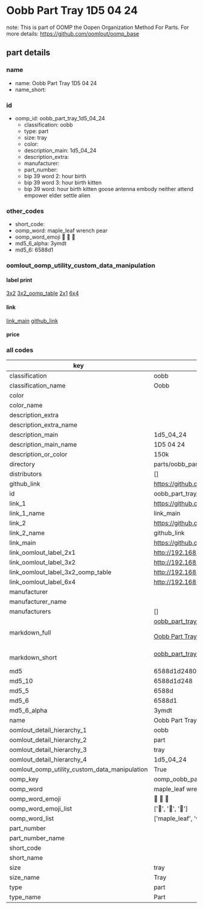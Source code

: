 # Oobb Part Tray 1D5 04 24  

note: This is part of OOMP the Oopen Organization Method For Parts. For more details: https://github.com/oomlout/oomp_base

##  part details





### name
* name: Oobb Part Tray 1D5 04 24
* name_short: 
### id
* oomp_id: oobb_part_tray_1d5_04_24
  * classification: oobb
  * type: part
  * size: tray
  * color: 
  * description_main: 1d5_04_24
  * description_extra: 
  * manufacturer: 
  * part_number: 
  * bip 39 word 2: hour birth
  * bip 39 word 3: hour birth kitten
  * bip 39 word: hour birth kitten goose antenna embody neither attend empower elder settle alien

### other_codes
* short_code: 
* oomp_word: maple_leaf wrench pear
* oomp_word_emoji :maple_leaf: :wrench: :pear:
* md5_6_alpha: 3ymdt
* md5_6: 6588d1






### oomlout_oomp_utility_custom_data_manipulation
#### label print
[3x2](http://192.168.1.245:1112/?label=oomp%203ymdt)
[3x2_oomp_table](http://192.168.1.107:1112/?label=oomp%203ymdt)
[2x1](http://192.168.1.242:1112/?label=oomp%203ymdt)
[6x4](http://192.168.1.55:1112/?label=oomp%203ymdt)    

#### link

[link_main](https://github.com/oomlout/oomlout_oomp_current_version_messy/tree/main/parts/oobb_part_tray_1d5_04_24) [github_link](https://github.com/oomlout/oomlout_oomp_part_src/tree/main/parts/oobb_part_tray_1d5_04_24)                             

#### price







### all codes 
| key | value |  
| --- | --- |  
| classification | oobb |  
| classification_name | Oobb |  
| color |  |  
| color_name |  |  
| description_extra |  |  
| description_extra_name |  |  
| description_main | 1d5_04_24 |  
| description_main_name | 1D5 04 24 |  
| description_or_color | 150k |  
| directory | parts/oobb_part_tray_1d5_04_24 |  
| distributors | [] |  
| github_link | https://github.com/oomlout/oomlout_oomp_part_src/tree/main/parts/oobb_part_tray_1d5_04_24 |  
| id | oobb_part_tray_1d5_04_24 |  
| link_1 | https://github.com/oomlout/oomlout_oomp_current_version_messy/tree/main/parts/oobb_part_tray_1d5_04_24 |  
| link_1_name | link_main |  
| link_2 | https://github.com/oomlout/oomlout_oomp_part_src/tree/main/parts/oobb_part_tray_1d5_04_24 |  
| link_2_name | github_link |  
| link_main | https://github.com/oomlout/oomlout_oomp_current_version_messy/tree/main/parts/oobb_part_tray_1d5_04_24 |  
| link_oomlout_label_2x1 | http://192.168.1.242:1112/?label=oomp%203ymdt |  
| link_oomlout_label_3x2 | http://192.168.1.245:1112/?label=oomp%203ymdt |  
| link_oomlout_label_3x2_oomp_table | http://192.168.1.107:1112/?label=oomp%203ymdt |  
| link_oomlout_label_6x4 | http://192.168.1.55:1112/?label=oomp%203ymdt |  
| manufacturer |  |  
| manufacturer_name |  |  
| manufacturers | [] |  
| markdown_full | [oobb_part_tray_1d5_04_24](https://github.com/oomlout/oomlout_oomp_current_version_messy/tree/main/parts/oobb_part_tray_1d5_04_24)<br>[](https://github.com/oomlout/oomlout_oomp_current_version_messy/tree/main/parts/oobb_part_tray_1d5_04_24)<br>[Oobb Part Tray 1D5 04 24](https://github.com/oomlout/oomlout_oomp_current_version_messy/tree/main/parts/oobb_part_tray_1d5_04_24)<br><br> |  
| markdown_short | [oobb_part_tray_1d5_04_24](https://github.com/oomlout/oomlout_oomp_current_version_messy/tree/main/parts/oobb_part_tray_1d5_04_24)<br><br> |  
| md5 | 6588d1d2480e92852184e648f685ab72 |  
| md5_10 | 6588d1d248 |  
| md5_5 | 6588d |  
| md5_6 | 6588d1 |  
| md5_6_alpha | 3ymdt |  
| name | Oobb Part Tray 1D5 04 24 |  
| oomlout_detail_hierarchy_1 | oobb |  
| oomlout_detail_hierarchy_2 | part |  
| oomlout_detail_hierarchy_3 | tray |  
| oomlout_detail_hierarchy_4 | 1d5_04_24 |  
| oomlout_oomp_utility_custom_data_manipulation | True |  
| oomp_key | oomp_oobb_part_tray_1d5_04_24 |  
| oomp_word | maple_leaf wrench pear |  
| oomp_word_emoji | :maple_leaf: :wrench: :pear: |  
| oomp_word_emoji_list | [':maple_leaf:', ':wrench:', ':pear:'] |  
| oomp_word_list | ['maple_leaf', 'wrench', 'pear'] |  
| part_number |  |  
| part_number_name |  |  
| short_code |  |  
| short_name |  |  
| size | tray |  
| size_name | Tray |  
| type | part |  
| type_name | Part |  
